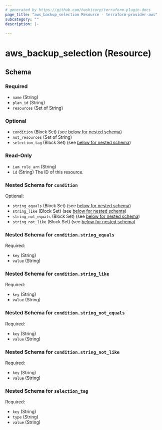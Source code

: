 ```yaml
---
# generated by https://github.com/hashicorp/terraform-plugin-docs
page_title: "aws_backup_selection Resource - terraform-provider-aws"
subcategory: ""
description: |-
  
---
```


# aws_backup_selection (Resource)





<!-- schema generated by tfplugindocs -->
## Schema

### Required

- `name` (String)
- `plan_id` (String)
- `resources` (Set of String)

### Optional

- `condition` (Block Set) (see [below for nested schema](#nestedblock--condition))
- `not_resources` (Set of String)
- `selection_tag` (Block Set) (see [below for nested schema](#nestedblock--selection_tag))

### Read-Only

- `iam_role_arn` (String)
- `id` (String) The ID of this resource.

<a id="nestedblock--condition"></a>
### Nested Schema for `condition`

Optional:

- `string_equals` (Block Set) (see [below for nested schema](#nestedblock--condition--string_equals))
- `string_like` (Block Set) (see [below for nested schema](#nestedblock--condition--string_like))
- `string_not_equals` (Block Set) (see [below for nested schema](#nestedblock--condition--string_not_equals))
- `string_not_like` (Block Set) (see [below for nested schema](#nestedblock--condition--string_not_like))

<a id="nestedblock--condition--string_equals"></a>
### Nested Schema for `condition.string_equals`

Required:

- `key` (String)
- `value` (String)


<a id="nestedblock--condition--string_like"></a>
### Nested Schema for `condition.string_like`

Required:

- `key` (String)
- `value` (String)


<a id="nestedblock--condition--string_not_equals"></a>
### Nested Schema for `condition.string_not_equals`

Required:

- `key` (String)
- `value` (String)


<a id="nestedblock--condition--string_not_like"></a>
### Nested Schema for `condition.string_not_like`

Required:

- `key` (String)
- `value` (String)



<a id="nestedblock--selection_tag"></a>
### Nested Schema for `selection_tag`

Required:

- `key` (String)
- `type` (String)
- `value` (String)
